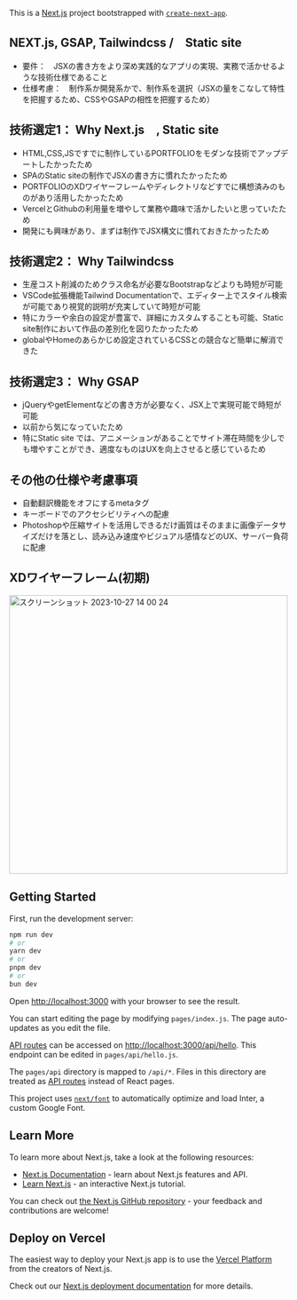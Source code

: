This is a [Next.js](https://nextjs.org/) project bootstrapped with [`create-next-app`](https://github.com/vercel/next.js/tree/canary/packages/create-next-app).

## NEXT.js, GSAP, Tailwindcss /　Static site

- 要件：　JSXの書き方をより深め実践的なアプリの実現、実務で活かせるような技術仕様であること
- 仕様考慮：　制作系か開発系かで、制作系を選択（JSXの量をこなして特性を把握するため、CSSやGSAPの相性を把握するため）
  
## 技術選定1： Why Next.js　, Static site

- HTML,CSS,JSですでに制作しているPORTFOLIOをモダンな技術でアップデートしたかったため
- SPAのStatic siteの制作でJSXの書き方に慣れたかったため
- PORTFOLIOのXDワイヤーフレームやディレクトリなどすでに構想済みのものがあり活用したかったため
- VercelとGithubの利用量を増やして業務や趣味で活かしたいと思っていたため
- 開発にも興味があり、まずは制作でJSX構文に慣れておきたかったため

## 技術選定2： Why Tailwindcss
- 生産コスト削減のためクラス命名が必要なBootstrapなどよりも時短が可能
- VSCode拡張機能Tailwind Documentationで、エディター上でスタイル検索が可能であり視覚的説明が充実していて時短が可能
- 特にカラーや余白の設定が豊富で、詳細にカスタムすることも可能、Static site制作において作品の差別化を図りたかったため
- globalやHomeのあらかじめ設定されているCSSとの競合など簡単に解消できた

## 技術選定3： Why GSAP
- jQueryやgetElementなどの書き方が必要なく、JSX上で実現可能で時短が可能
- 以前から気になっていたため
- 特にStatic site では、アニメーションがあることでサイト滞在時間を少しでも増やすことができ、適度なものはUXを向上させると感じているため

## その他の仕様や考慮事項
- 自動翻訳機能をオフにするmetaタグ
- キーボードでのアクセシビリティへの配慮
- Photoshopや圧縮サイトを活用しできるだけ画質はそのままに画像データサイズだけを落とし、読み込み速度やビジュアル感情などのUX、サーバー負荷に配慮

## XDワイヤーフレーム(初期)

<img width="502" alt="スクリーンショット 2023-10-27 14 00 24" src="https://github.com/lumijoe/next_testocober/assets/118164717/906719da-534a-4365-b0aa-dac0b9a51a84">


  
## Getting Started

First, run the development server:

```bash
npm run dev
# or
yarn dev
# or
pnpm dev
# or
bun dev
```

Open [http://localhost:3000](http://localhost:3000) with your browser to see the result.

You can start editing the page by modifying `pages/index.js`. The page auto-updates as you edit the file.

[API routes](https://nextjs.org/docs/api-routes/introduction) can be accessed on [http://localhost:3000/api/hello](http://localhost:3000/api/hello). This endpoint can be edited in `pages/api/hello.js`.

The `pages/api` directory is mapped to `/api/*`. Files in this directory are treated as [API routes](https://nextjs.org/docs/api-routes/introduction) instead of React pages.

This project uses [`next/font`](https://nextjs.org/docs/basic-features/font-optimization) to automatically optimize and load Inter, a custom Google Font.

## Learn More

To learn more about Next.js, take a look at the following resources:

- [Next.js Documentation](https://nextjs.org/docs) - learn about Next.js features and API.
- [Learn Next.js](https://nextjs.org/learn) - an interactive Next.js tutorial.

You can check out [the Next.js GitHub repository](https://github.com/vercel/next.js/) - your feedback and contributions are welcome!

## Deploy on Vercel

The easiest way to deploy your Next.js app is to use the [Vercel Platform](https://vercel.com/new?utm_medium=default-template&filter=next.js&utm_source=create-next-app&utm_campaign=create-next-app-readme) from the creators of Next.js.

Check out our [Next.js deployment documentation](https://nextjs.org/docs/deployment) for more details.
